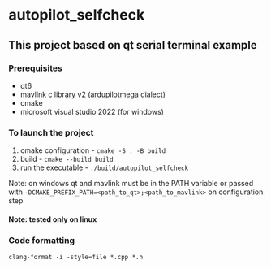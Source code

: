 # autopilot_selfcheck

## This project based on qt serial terminal example

### Prerequisites

* qt6
* mavlink c library v2 (ardupilotmega dialect)
* cmake
* microsoft visual studio 2022 (for windows)

### To launch the project

1. cmake configuration - `cmake -S . -B build`
2. build - `cmake --build build`
3. run the executable - `./build/autopilot_selfcheck`

Note: on windows qt and mavlink must be in the PATH variable or passed with `-DCMAKE_PREFIX_PATH=<path_to_qt>;<path_to_mavlink>` on configuration step

#### Note: tested only on linux

### Code formatting
`clang-format -i -style=file *.cpp *.h`
